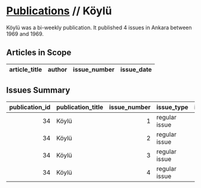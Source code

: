 # [Publications](firstlevel_publications.md) // Köylü

Köylü was a bi-weekly publication. It published 4 issues in Ankara between 1969 and 1969.

## Articles in Scope

| article_title   | author   | issue_number   | issue_date   |
|-----------------|----------|----------------|--------------|

## Issues Summary

|   publication_id | publication_title   |   issue_number | issue_type    |   issue_year |   issue_month |   issue_day |   printing_house_name |
|-----------------:|:--------------------|---------------:|:--------------|-------------:|--------------:|------------:|----------------------:|
|               34 | Köylü               |              1 | regular issue |          nan |           nan |         nan |                   nan |
|               34 | Köylü               |              2 | regular issue |          nan |           nan |         nan |                   nan |
|               34 | Köylü               |              3 | regular issue |         1969 |             6 |          11 |                   nan |
|               34 | Köylü               |              4 | regular issue |         1969 |             6 |          27 |                   nan |